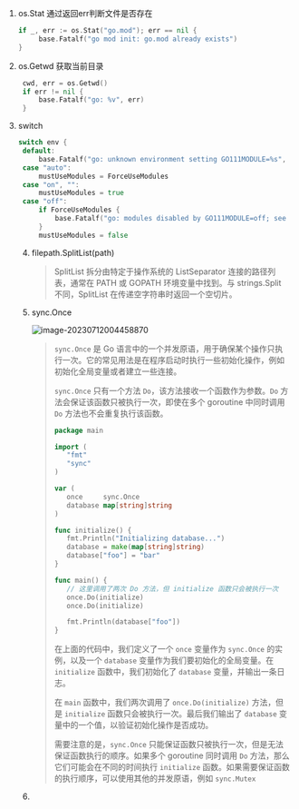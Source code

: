 1. os.Stat 通过返回err判断文件是否存在

   ```go
   if _, err := os.Stat("go.mod"); err == nil {
   		base.Fatalf("go mod init: go.mod already exists")
   }
   ```

2. os.Getwd 获取当前目录

   ```go
   	cwd, err = os.Getwd()
   	if err != nil {
   		base.Fatalf("go: %v", err)
   	}
   ```

   

3. switch

   ```go
   switch env {
   	default:
   		base.Fatalf("go: unknown environment setting GO111MODULE=%s", env)
   	case "auto":
   		mustUseModules = ForceUseModules
   	case "on", "":
   		mustUseModules = true
   	case "off":
   		if ForceUseModules {
   			base.Fatalf("go: modules disabled by GO111MODULE=off; see 'go help modules'")
   		}
   		mustUseModules = false
   ```

   4. filepath.SplitList(path)

      > SplitList 拆分由特定于操作系统的 ListSeparator 连接的路径列表，通常在 PATH 或 GOPATH 环境变量中找到。与 strings.Split 不同，SplitList 在传递空字符串时返回一个空切片。

   5. sync.Once

      ![image-20230712004458870](https://cscgblog-1301638685.cos.ap-chengdu.myqcloud.com/note/image-20230712004458870.png)
   
      >`sync.Once` 是 Go 语言中的一个并发原语，用于确保某个操作只执行一次。它的常见用法是在程序启动时执行一些初始化操作，例如初始化全局变量或者建立一些连接。
      >
      >`sync.Once` 只有一个方法 `Do`，该方法接收一个函数作为参数。`Do` 方法会保证该函数只被执行一次，即使在多个 goroutine 中同时调用 `Do` 方法也不会重复执行该函数。
      >
      >```go
      >package main
      >
      >import (
      >    "fmt"
      >    "sync"
      >)
      >
      >var (
      >    once     sync.Once
      >    database map[string]string
      >)
      >
      >func initialize() {
      >    fmt.Println("Initializing database...")
      >    database = make(map[string]string)
      >    database["foo"] = "bar"
      >}
      >
      >func main() {
      >    // 这里调用了两次 Do 方法，但 initialize 函数只会被执行一次
      >    once.Do(initialize)
      >    once.Do(initialize)
      >
      >    fmt.Println(database["foo"])
      >}
      >```
      >
      >在上面的代码中，我们定义了一个 `once` 变量作为 `sync.Once` 的实例，以及一个 `database` 变量作为我们要初始化的全局变量。在 `initialize` 函数中，我们初始化了 `database` 变量，并输出一条日志。
      >
      >在 `main` 函数中，我们两次调用了 `once.Do(initialize)` 方法，但是 `initialize` 函数只会被执行一次。最后我们输出了 `database` 变量中的一个值，以验证初始化操作是否成功。
      >
      >需要注意的是，`sync.Once` 只能保证函数只被执行一次，但是无法保证函数执行的顺序。如果多个 goroutine 同时调用 `Do` 方法，那么它们可能会在不同的时间执行 `initialize` 函数。如果需要保证函数的执行顺序，可以使用其他的并发原语，例如 `sync.Mutex`
   
   6. 